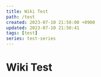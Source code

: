 ```yaml
---
title: Wiki Test
path: /test
created: 2023-07-10 21:50:00 +0900
updated: 2023-07-10 21:50:41
tags: [test]
series: test-series
---
```


# Wiki Test
